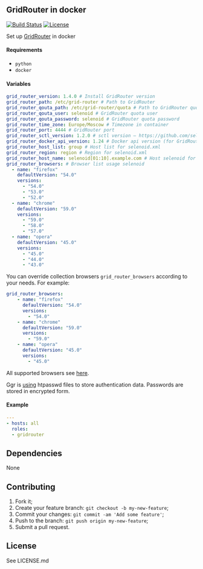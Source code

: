 ## GridRouter in docker
[![Build Status](https://travis-ci.org/iqoption/gridrouter-docker.svg?branch=add-travis)](https://travis-ci.org/iqoption/gridrouter-docker)
[![License](https://img.shields.io/badge/License-Apache%202.0-blue.svg)](https://opensource.org/licenses/Apache-2.0)

Set up [GridRouter](https://github.com/aerokube/ggr) in docker

#### Requirements

* `python`
* `docker`

#### Variables

```yaml
grid_router_version: 1.4.0 # Install GridRouter version
grid_router_path: /etc/grid-router # Path to GridRouter
grid_router_qouta_path: /etc/grid-router/quota # Path to GridRouter quota
grid_router_qouta_user: selenoid # GridRouter quota user
grid_router_qouta_password: selenoid # GridRouter quota password
grid_router_time_zone: Europe/Moscow # Timezone in container
grid_router_port: 4444 # GridRouter port
grid_router_sctl_version: 1.2.0 # sctl version — https://github.com/seleniumkit/sctl/releases
grid_router_docker_api_version: 1.24 # Docker api version (for GridRouter)
grid_router_host_list: group # Host list for selenoid.xml
grid_router_region: region # Region for selenoid.xml
grid_router_host_name: selenoid[01:10].example.com # Host selenoid for selenoid.xml
grid_router_browsers: # Browser list usage selenoid
  - name: "firefox"
    defaultVersion: "54.0"
    versions:
      - "54.0"
      - "53.0"
      - "52.0"
  - name: "chrome"
    defaultVersion: "59.0"
    versions:
      - "59.0"
      - "58.0"
      - "57.0"
  - name: "opera"
    defaultVersion: "45.0"
    versions:
      - "45.0"
      - "44.0"
      - "43.0"
```

You can override collection browsers `grid_router_browsers` according to your needs.
For example:
```yaml
grid_router_browsers:
    - name: "firefox"
      defaultVersion: "54.0"
      versions:
        - "54.0"
    - name: "chrome"
      defaultVersion: "59.0"
      versions:
        - "59.0"
    - name: "opera"
      defaultVersion: "45.0"
      versions:
        - "45.0"
```

All supported browsers see [here](https://github.com/aerokube/selenoid#ready-to-use-browser-images).

Ggr is [using](http://aerokube.com/ggr/latest/#_creating_users_file) htpasswd files to store authentication data. Passwords are stored in encrypted form.

#### Example

```yaml
---
- hosts: all
  roles:
  - gridrouter
```

## Dependencies

None

## Contributing
1. Fork it;
2. Create your feature branch: `git checkout -b my-new-feature`;
3. Commit your changes: `git commit -am 'Add some feature'`;
4. Push to the branch: `git push origin my-new-feature`;
5. Submit a pull request.

## License
See LICENSE.md

